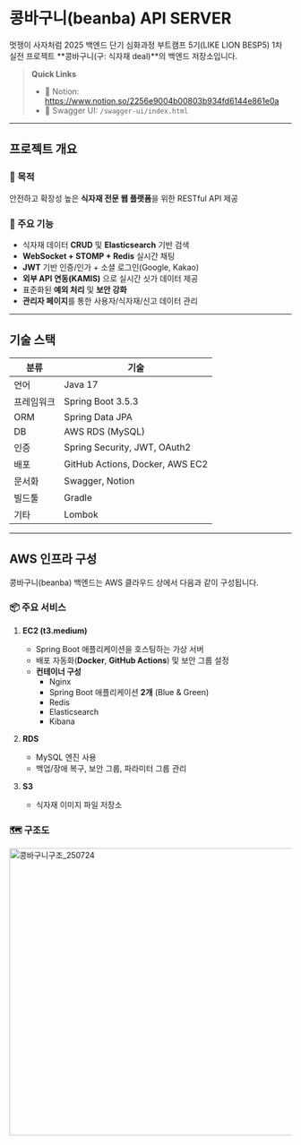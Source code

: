 # 콩바구니(beanba) API SERVER

멋쟁이 사자처럼 2025 백엔드 단기 심화과정 부트캠프 5기(LIKE LION BESP5) 1차 실전 프로젝트 **콩바구니(구: 식자재 deal)**의 백엔드 저장소입니다.

> **Quick Links**
> - 📘 Notion: https://www.notion.so/2256e9004b00803b934fd6144e861e0a
> - 🧪 Swagger UI: `/swagger-ui/index.html`

---

## 프로젝트 개요

### 🎯 목적
안전하고 확장성 높은 **식자재 전문 웹 플랫폼**을 위한 RESTful API 제공

### 🧩 주요 기능
- 식자재 데이터 **CRUD** 및 **Elasticsearch** 기반 검색
- **WebSocket + STOMP + Redis** 실시간 채팅
- **JWT** 기반 인증/인가 + 소셜 로그인(Google, Kakao)
- **외부 API 연동(KAMIS)** 으로 실시간 싯가 데이터 제공
- 표준화된 **예외 처리** 및 **보안 강화**
- **관리자 페이지**를 통한 사용자/식자재/신고 데이터 관리

---

## 기술 스택

| 분류       | 기술                         |
|------------|------------------------------|
| 언어       | Java 17                      |
| 프레임워크 | Spring Boot 3.5.3            |
| ORM        | Spring Data JPA              |
| DB         | AWS RDS (MySQL)              |
| 인증       | Spring Security, JWT, OAuth2 |
| 배포       | GitHub Actions, Docker, AWS EC2 |
| 문서화     | Swagger, Notion              |
| 빌드툴     | Gradle                        |
| 기타       | Lombok                        |

---

## AWS 인프라 구성

콩바구니(beanba) 백엔드는 AWS 클라우드 상에서 다음과 같이 구성됩니다.

### 📦 주요 서비스
1. **EC2 (t3.medium)**
   - Spring Boot 애플리케이션을 호스팅하는 가상 서버
   - 배포 자동화(**Docker**, **GitHub Actions**) 및 보안 그룹 설정
   - **컨테이너 구성**
     - Nginx
     - Spring Boot 애플리케이션 **2개** (Blue & Green)
     - Redis
     - Elasticsearch
     - Kibana

2. **RDS**
   - MySQL 엔진 사용
   - 백업/장애 복구, 보안 그룹, 파라미터 그룹 관리

3. **S3**
   - 식자재 이미지 파일 저장소
  
### 🗺️ 구조도
<img width="960" height="513" alt="콩바구니구조_250724" src="https://github.com/user-attachments/assets/1e5b4d1f-6cfa-49ef-97b1-4899d4e4ef24" />

